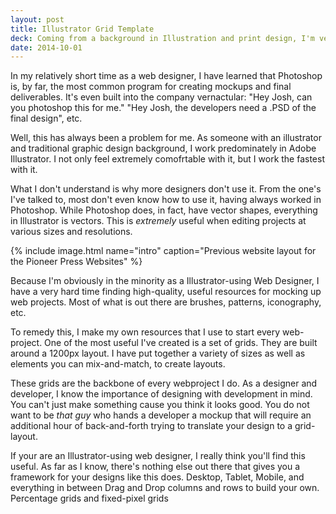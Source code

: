 ```yaml
---
layout: post
title: Illustrator Grid Template
deck: Coming from a background in Illustration and print design, I'm very familiar with Adobe Illustrator, not Adobe Photoshop, and as such, find myself as an odd duck in the web design field. 
date: 2014-10-01
---
```


In my relatively short time as a web designer, I have learned that Photoshop is, by far, the most common program for creating mockups and final deliverables. It's even built into the company vernactular: "Hey Josh, can you photoshop this for me." "Hey Josh, the developers need a .PSD of the final design", etc.

Well, this has always been a problem for me. As someone with an illustrator and traditional graphic design background, I work predominately in Adobe Illustrator. I not only feel extremely comofrtable with it, but I work the fastest with it.

What I don't understand is why more designers don't use it. From the one's I've talked to, most don't even know how to use it, having always worked in Photoshop. While Photoshop does, in fact, have vector shapes, everything in Illustrator is vectors. This is *extremely* useful when editing projects at various sizes and resolutions. 

{% include image.html name="intro" caption="Previous website layout for the Pioneer Press Websites" %}

Because I'm obviously in the minority as a Illustrator-using Web Designer, I have a very hard time finding high-quality, useful resources for mocking up web projects. Most of what is out there are brushes, patterns, iconography, etc. 

To remedy this, I make my own resources that I use to start every web-project. One of the most useful I've created is a set of grids. They are built around a 1200px layout. I have put together a variety of sizes as well as elements you can mix-and-match, to create layouts.

These grids are the backbone of every webproject I do. As a designer and developer, I know the importance of designing with development in mind. You can't just make something cause you think it looks good. You do not want to be *that guy* who hands a developer a mockup that will require an additional hour of back-and-forth trying to translate your design to a grid-layout.

If your are an Illustrator-using web designer, I really think you'll find this useful. As far as I know, there's nothing else out there that gives you a framework for your designs like this does. Desktop, Tablet, Mobile, and everything in between Drag and Drop columns and rows to build your own. Percentage grids and fixed-pixel grids



